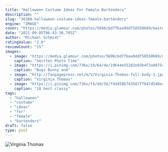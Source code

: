 ```yaml
---
title: "Halloween Costume Ideas For Female Bartenders"
description: ""
slug: "36308-halloween-costume-ideas-female-bartenders"
engine: "IMAGE"
cover: "https://media.glamour.com/photos/5696cbd7fbaa9ddf58550669/master/w_640%2Cc_limit/sex-love-life-blogs-smitten-1025_halloween_costumes_silvia_sm.jpg"
date: "2021-09-05T06:43:36.785Z"
author: "Michael Schmidt"
ratingValue: "2.0"
reviewCount: "15"
images:
  - image: "https://media.glamour.com/photos/5696cbd7fbaa9ddf58550669/master/w_640%2Cc_limit/sex-love-life-blogs-smitten-1025_halloween_costumes_silvia_sm.jpg"
    caption: "Smitten Photo Time"
  - image: "https://i.pinimg.com/736x/19/64/4e/19644e55282e93b4f3a98754b0390bcf--bunny-halloween-costume-space-jam.jpg"
    caption: "Bugs Bunny and"
  - image: "http://fanpagepress.net/m/V/Virginia-Thomas-full-body-3.jpg"
    caption: "Virginia Thomas"
  - image: "https://i.pinimg.com/736x/f4/dd/58/f4dd58b743587ff647d540ec342baae8--tomboy-fashion-office-fashion.jpg"
    caption: "18 best classy"
tags:
  - "halloween"
  - "costume"
  - "ideas"
  - "for"
  - "female"
  - "bartenders"
draft: false
type: post
---
```



![Virginia Thomas](http://fanpagepress.net/m/V/Virginia-Thomas-full-body-3.jpg "Virginia Thomas")


<!--inArticleAds-->

<!--galleryOne-->


<!--inArticleAds-->

<!--galleryTwo-->


<!--galleryThree-->


